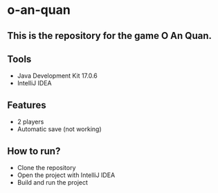 # o-an-quan
## This is the repository for the game O An Quan.
## Tools
- Java Development Kit 17.0.6
- IntelliJ IDEA
## Features
- 2 players
- Automatic save (not working)
## How to run?
- Clone the repository
- Open the project with IntelliJ IDEA
- Build and run the project